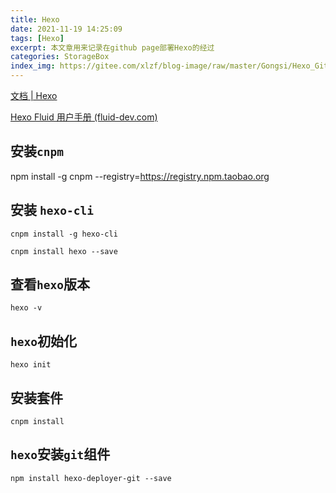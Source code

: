 ```yaml
---
title: Hexo
date: 2021-11-19 14:25:09
tags: [Hexo]
excerpt: 本文章用来记录在github page部署Hexo的经过
categories: StorageBox
index_img: https://gitee.com/xlzf/blog-image/raw/master/Gongsi/Hexo_GitHub.jpeg
---
```


[文档 | Hexo](https://hexo.io/zh-cn/docs/)

[Hexo Fluid 用户手册 (fluid-dev.com)](https://hexo.fluid-dev.com/docs/)

## 安装`cnpm`

npm install -g cnpm --registry=https://registry.npm.taobao.org

## 安装 `hexo-cli`

``` shell
cnpm install -g hexo-cli

cnpm install hexo --save
```

## 查看`hexo`版本

``` shell
hexo -v
```

## `hexo`初始化

``` shell
hexo init
```

## 安装套件

``` shell
cnpm install
```

## `hexo`安装`git`组件

```shell
npm install hexo-deployer-git --save
```

